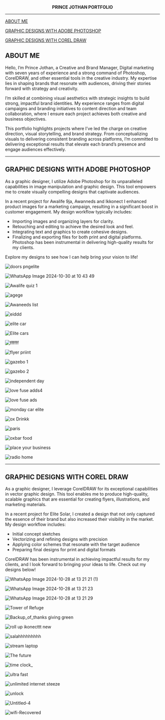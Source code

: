 

<p align="center">
  <strong>PRINCE JOTHAN PORTFOLIO</strong>
</p>

---
[ABOUT ME](#about-me)

[GRAPHIC DESIGNS WITH ADOBE PHOTOSHOP](#graphic-designs-with-adobe-photoshop)

[GRAPHIC DESIGNS WITH COREL DRAW](#graphic-designs-with-corel-draw)

## ABOUT ME
Hello, I’m Prince Jothan, a Creative and Brand Manager, Digital marketing with seven years of experience and a strong command of Photoshop, CorelDRAW, and other essential tools in the creative industry. My expertise lies in shaping brands that resonate with audiences, driving their stories forward with strategy and creativity.

I’m skilled at combining visual aesthetics with strategic insights to build strong, impactful brand identities. My experience ranges from digital campaigns and branding initiatives to content direction and team collaboration, where I ensure each project achieves both creative and business objectives.

This portfolio highlights projects where I’ve led the charge on creative direction, visual storytelling, and brand strategy. From conceptualizing visuals to delivering consistent branding across platforms, I’m committed to delivering exceptional results that elevate each brand’s presence and engage audiences effectively.

---

## GRAPHIC DESIGNS WITH ADOBE PHOTOSHOP
As a graphic designer, I utilize Adobe Photoshop for its unparalleled capabilities in image manipulation and graphic design. This tool empowers me to create visually compelling designs that captivate audiences.

In a recent project for Awalife 9ja, Awanneds and Ikkonect I enhanced product images for a marketing campaign, resulting in a significant boost in customer engagement. My design workflow typically includes:

- Importing images and organizing layers for clarity.
- Retouching and editing to achieve the desired look and feel.
- Integrating text and graphics to create cohesive designs.
- Finalizing and exporting files for both print and digital platforms.
Photoshop has been instrumental in delivering high-quality results for my clients. 

Explore my designs to see how I can help bring your vision to life!


![doors pngelite](https://github.com/user-attachments/assets/5c6fd958-3523-4ccc-b713-332eefad0a7c)



![WhatsApp Image 2024-10-30 at 10 43 49](https://github.com/user-attachments/assets/794ff924-34ac-41b0-af41-f3ece030cd33)



![Awalife quiz 1](https://github.com/user-attachments/assets/927342b1-70e3-4136-9db2-d9b3194db7a4)


![agege](https://github.com/user-attachments/assets/452abfb9-4263-426a-9915-2d8361b53bb1)


![Awaneeds list](https://github.com/user-attachments/assets/2524ce03-3130-47b1-a21d-6475c7836efd)



![eiddd](https://github.com/user-attachments/assets/11a7a15d-73d3-452f-bae0-4bf460028877)


![elite car](https://github.com/user-attachments/assets/8e6c9136-8919-4bcf-b6b5-e0580f182a9f)


![Elite cars](https://github.com/user-attachments/assets/f642114b-417c-40a3-8680-dcde444b9e72)

![ffffff](https://github.com/user-attachments/assets/e1c5f3d1-f4db-410c-be16-32d1b43d4f9a)


![flyer priint](https://github.com/user-attachments/assets/94d41059-7da6-4eb0-885e-626785fadda5)


![gazebo 1](https://github.com/user-attachments/assets/06b2d161-6116-4f13-bfae-f4a887dafbab)

![gazebo 2](https://github.com/user-attachments/assets/64726098-35c2-4e61-b283-2a369cc5b458)


![independent day](https://github.com/user-attachments/assets/21dbd695-b4b9-48b8-ace5-786e57c59633)



![love fuse adds4](https://github.com/user-attachments/assets/b1279077-def1-4c47-aae1-bb6e6e793b6d)


![love fuse ads](https://github.com/user-attachments/assets/73a48250-336b-4e99-a36c-b4389161c0b1)


![monday car elite](https://github.com/user-attachments/assets/7502c6db-ad0d-423c-b2c5-9fe2d93fcae0)



![ox Drinkk](https://github.com/user-attachments/assets/43027736-62dd-4e28-a5c1-491b4c64b8ec)


![paris](https://github.com/user-attachments/assets/a4e9128a-efba-4fd0-97b3-4977c397b958)



![oxbar food](https://github.com/user-attachments/assets/bd18610e-d3f2-4e66-a46f-b00a3270448c)


![place your business](https://github.com/user-attachments/assets/4fe77725-3c93-43b1-ac37-6ac8d98fd254)


![radio home](https://github.com/user-attachments/assets/3b5b7fa9-10dc-41f8-b8a3-7b15dfeb9a0d)







---

## GRAPHIC DESIGNS WITH COREL DRAW

As a graphic designer, I leverage CorelDRAW for its exceptional capabilities in vector graphic design. This tool enables me to produce high-quality, scalable graphics that are essential for creating flyers, illustrations, and marketing materials.

In a recent project for Elite Solar, I created a design that not only captured the essence of their brand but also increased their visibility in the market. My design workflow includes:

- Initial concept sketches
- Vectorizing and refining designs with precision
- Applying color schemes that resonate with the target audience
- Preparing final designs for print and digital formats
  
CorelDRAW has been instrumental in achieving impactful results for my clients, and I look forward to bringing your ideas to life. Check out my designs below!


![WhatsApp Image 2024-10-28 at 13 21 21 (1)](https://github.com/user-attachments/assets/220a41cf-251e-47af-b354-de9b7cef4306)


![WhatsApp Image 2024-10-28 at 13 21 23](https://github.com/user-attachments/assets/03c5ad52-6eea-4544-9172-316d6e10a14a)



![WhatsApp Image 2024-10-28 at 13 21 29](https://github.com/user-attachments/assets/2d34ee76-51a4-4772-b956-37e497f86d3c)

![Tower of Refuge](https://github.com/user-attachments/assets/20d7642e-d73e-47b0-9329-f1001411df42)


![Backup_of_thanks giving green](https://github.com/user-attachments/assets/39a1f5c3-4a05-42c1-8d48-bce0c3eb2d10)


![roll up ikonecttt new](https://github.com/user-attachments/assets/f8ccaff8-790c-422a-8d92-f2795c2dfb8f)


![salahhhhhhhhh](https://github.com/user-attachments/assets/4001d95c-6e9e-48fb-b22c-7c235c77dfa8)


![stream laptop](https://github.com/user-attachments/assets/04053000-ab51-49a9-ac5a-231e72ab176e)



![The future](https://github.com/user-attachments/assets/046ae857-7f33-4448-acbf-5944ae5670d0)


![time clock_](https://github.com/user-attachments/assets/c324ca42-d7de-484a-9bb9-31d4f622646f)


![ultra fast](https://github.com/user-attachments/assets/aba7a065-8844-4ecb-b2b3-eaf4bb03e166)


![unlimited internet steeze](https://github.com/user-attachments/assets/51187b74-b3b8-499c-bdc8-727274288b72)

![unlock](https://github.com/user-attachments/assets/33f46d5a-faa7-4796-9bb1-8cd62ccfc947)


![Untitled-4](https://github.com/user-attachments/assets/7c7e935d-3fae-4881-bf84-9e036556e6d8)



![wifi-Recovered](https://github.com/user-attachments/assets/0757766d-66a4-4e06-a6bc-560d53f0c9e3)




